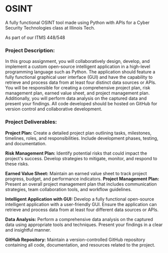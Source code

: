 # OSINT
A fully functional OSINT tool made using Python with APIs for a Cyber Security Technologies class at Illinois Tech.

As part of our ITMS 448/548 
### Project Description:
In this group assignment, you will collaboratively design, develop, and implement a custom open-source intelligent application in a high-level programming language such as Python. The application should feature a fully functional graphical user interface (GUI) and have the capability to retrieve and process data from at least four distinct data sources or APIs. You will be responsible for creating a comprehensive project plan, risk management plan, earned value sheet, and project management plan. Additionally, you will perform data analysis on the captured data and present your findings. All code developed should be hosted on GitHub for version control and collaborative development.

### Project Deliverables:
**Project Plan:** Create a detailed project plan outlining tasks, milestones, timelines, roles, and responsibilities. Include development phases, testing, and documentation.

**Risk Management Plan:** Identify potential risks that could impact the project's success. Develop strategies to mitigate, monitor, and respond to these risks.

**Earned Value Sheet:** Maintain an earned value sheet to track project progress, budget, and performance indicators.
**Project Management Plan:** Present an overall project management plan that includes communication strategies, team collaboration tools, and workflow guidelines.

**Intelligent Application with GUI:** Develop a fully functional open-source intelligent application with a user-friendly GUI. Ensure the application can retrieve and process data from at least four different data sources or APIs.

**Data Analysis:** Perform a comprehensive data analysis on the captured data using appropriate tools and techniques. Present your findings in a clear and insightful manner.

**GitHub Repository:** Maintain a version-controlled GitHub repository containing all code, documentation, and resources related to the project.
